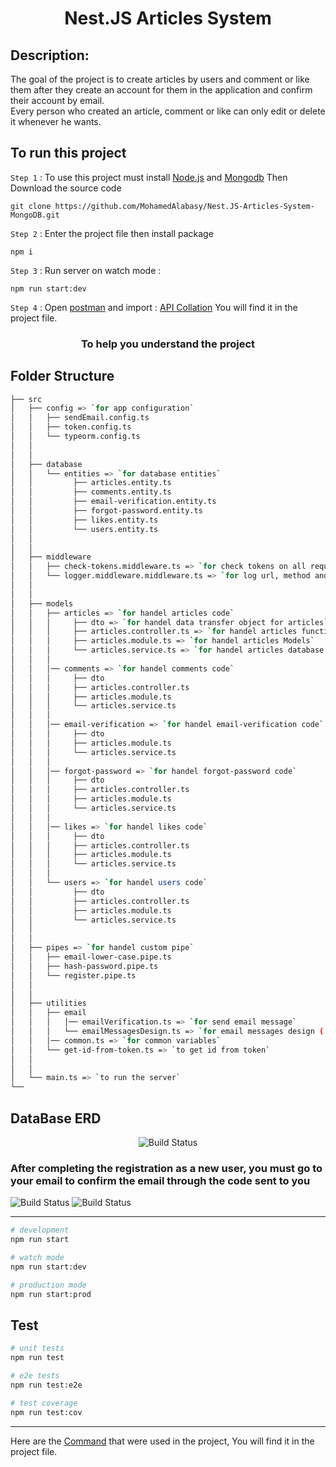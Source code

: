 <h1 align="center">Nest.JS Articles System</h1>

## Description:

The goal of the project is to create articles by users and comment or like them after they create an account for them in the application and confirm their account by email.  
Every person who created an article, comment or like can only edit or delete it whenever he wants.

## To run this project

`Step 1` : To use this project must install [Node.js](https://nodejs.org/en/) and [Mongodb](https://www.mongodb.com/try/download/community) Then Download the source code

```
git clone https://github.com/MohamedAlabasy/Nest.JS-Articles-System-MongoDB.git
```

`Step 2` : Enter the project file then install package

```
npm i
```

`Step 3` : Run server on watch mode :

```
npm run start:dev
```

`Step 4` : Open [postman](https://www.postman.com/downloads/) and import : [API Collation](https://github.com/MohamedAlabasy/Nest.JS-Articles-System-MongoDB/blob/main/api_collection.json) You will find it in the project file.

<h3 align="center">To help you understand the project</h3>

## Folder Structure

```bash
├── src
│   ├── config => `for app configuration`
│   │   ├── sendEmail.config.ts
│   │   ├── token.config.ts
│   │   └── typeorm.config.ts
│   │
│   │
│   ├── database
│   │   └── entities => `for database entities`
│   │         ├── articles.entity.ts
│   │         ├── comments.entity.ts
│   │         ├── email-verification.entity.ts
│   │         ├── forgot-password.entity.ts
│   │         ├── likes.entity.ts
│   │         └── users.entity.ts
│   │
│   │
│   ├── middleware
│   │   ├── check-tokens.middleware.ts => `for check tokens on all requests`
│   │   └── logger.middleware.middleware.ts => `for log url, method and statue of requests`
│   │
│   │
│   ├── models
│   │   ├── articles => `for handel articles code`
│   │   │     ├── dto => `for handel data transfer object for articles`
│   │   │     ├── articles.controller.ts => `for handel articles functions and routes (endpoints)`
│   │   │     ├── articles.module.ts => `for handel articles Models`
│   │   │     └── articles.service.ts => `for handel articles database connection and query`
│   │   │
│   │   │── comments => `for handel comments code`
│   │   │     ├── dto
│   │   │     ├── articles.controller.ts
│   │   │     ├── articles.module.ts
│   │   │     └── articles.service.ts
│   │   │
│   │   │── email-verification => `for handel email-verification code`
│   │   │     ├── dto
│   │   │     ├── articles.module.ts
│   │   │     └── articles.service.ts
│   │   │
│   │   │── forgot-password => `for handel forgot-password code`
│   │   │     ├── dto
│   │   │     ├── articles.controller.ts
│   │   │     ├── articles.module.ts
│   │   │     └── articles.service.ts
│   │   │
│   │   │── likes => `for handel likes code`
│   │   │     ├── dto
│   │   │     ├── articles.controller.ts
│   │   │     ├── articles.module.ts
│   │   │     └── articles.service.ts
│   │   │
│   │   └── users => `for handel users code`
│   │         ├── dto
│   │         ├── articles.controller.ts
│   │         ├── articles.module.ts
│   │         └── articles.service.ts
│   │
│   │
│   ├── pipes => `for handel custom pipe`
│   │   ├── email-lower-case.pipe.ts
│   │   ├── hash-password.pipe.ts
│   │   └── register.pipe.ts
│   │
│   │
│   ├── utilities
│   │   ├── email
│   │   │   │── emailVerification.ts => `for send email message`
│   │   │   └── emailMessagesDesign.ts => `for email messages design ( HTML & CSS )`
│   │   │── common.ts => `for common variables`
│   │   └── get-id-from-token.ts => `to get id from token`
│   │
│   │
│   └── main.ts => `to run the server`
└──
```

## DataBase ERD

<p align="center">
   <img src="https://user-images.githubusercontent.com/93389016/197892917-d9c0067e-5adf-4078-b2c1-6e16f6c79a0e.jpg" alt="Build Status">
</p>

### After completing the registration as a new user, you must go to your email to confirm the email through the code sent to you

   <img src="https://user-images.githubusercontent.com/93389016/192886872-2c8e9c28-f0a0-4fca-ac30-77f469bb119a.png" alt="Build Status">
   <img src="https://user-images.githubusercontent.com/93389016/192886906-3bc7efe9-c79e-4379-b502-5c6ad117592c.png" alt="Build Status">
</p>

<hr>

```bash
# development
npm run start

# watch mode
npm run start:dev

# production mode
npm run start:prod
```

## Test

```bash
# unit tests
npm run test

# e2e tests
npm run test:e2e

# test coverage
npm run test:cov
```

<hr>

Here are the [Command](https://github.com/MohamedAlabasy/Nest.JS-Articles-System-MongoDB/blob/main/command.txt) that were used in the project, You will find it in the project file.
